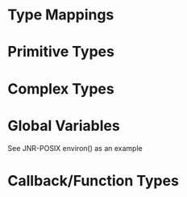 # Type Mappings

# Primitive Types

# Complex Types

# Global Variables

See JNR-POSIX environ() as an example

# Callback/Function Types